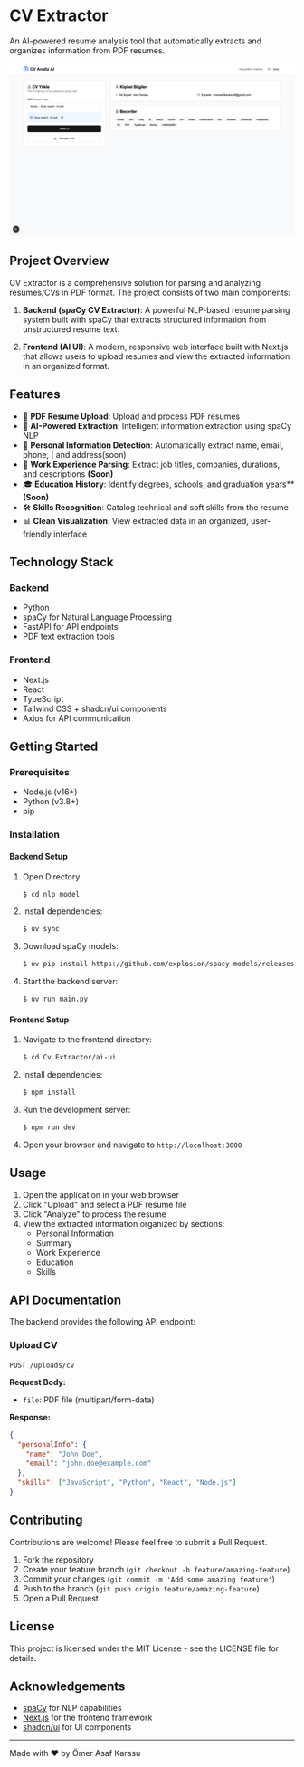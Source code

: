 # CV Extractor

An AI-powered resume analysis tool that automatically extracts and organizes information from PDF resumes.

![CV Extractor Banner](/assets/screen.png)

## Project Overview

CV Extractor is a comprehensive solution for parsing and analyzing resumes/CVs in PDF format. The project consists of two main components:

1. **Backend (spaCy CV Extractor)**: A powerful NLP-based resume parsing system built with spaCy that extracts structured information from unstructured resume text.

2. **Frontend (AI UI)**: A modern, responsive web interface built with Next.js that allows users to upload resumes and view the extracted information in an organized format.

## Features

- 📄 **PDF Resume Upload**: Upload and process PDF resumes
- 🤖 **AI-Powered Extraction**: Intelligent information extraction using spaCy NLP
- 👤 **Personal Information Detection**: Automatically extract name, email, phone, | and address(soon)
- 💼 **Work Experience Parsing**: Extract job titles, companies, durations, and descriptions **(Soon)**
- 🎓 **Education History**: Identify degrees, schools, and graduation years\*\* **(Soon)**
- 🛠️ **Skills Recognition**: Catalog technical and soft skills from the resume
- 📊 **Clean Visualization**: View extracted data in an organized, user-friendly interface

## Technology Stack

### Backend

- Python
- spaCy for Natural Language Processing
- FastAPI for API endpoints
- PDF text extraction tools

### Frontend

- Next.js
- React
- TypeScript
- Tailwind CSS + shadcn/ui components
- Axios for API communication

## Getting Started

### Prerequisites

- Node.js (v16+)
- Python (v3.8+)
- pip

### Installation

#### Backend Setup

1. Open Directory

   ```bash
   $ cd nlp_model
   ```

2. Install dependencies:

   ```bash
   $ uv sync
   ```

3. Download spaCy models:

   ```bash
   $ uv pip install https://github.com/explosion/spacy-models/releases/download/en_core_web_lg-3.4.1/en_core_web_lg-3.4.1-py3-none-any.whl
   ```

4. Start the backend server:
   ```bash
   $ uv run main.py
   ```

#### Frontend Setup

1. Navigate to the frontend directory:

   ```bash
   $ cd Cv Extractor/ai-ui
   ```

2. Install dependencies:

   ```bash
   $ npm install
   ```

3. Run the development server:

   ```bash
   $ npm run dev
   ```

4. Open your browser and navigate to `http://localhost:3000`

## Usage

1. Open the application in your web browser
2. Click "Upload" and select a PDF resume file
3. Click "Analyze" to process the resume
4. View the extracted information organized by sections:
   - Personal Information
   - Summary
   - Work Experience
   - Education
   - Skills

## API Documentation

The backend provides the following API endpoint:

### Upload CV

```
POST /uploads/cv
```

**Request Body:**

- `file`: PDF file (multipart/form-data)

**Response:**

```json
{
  "personalInfo": {
    "name": "John Doe",
    "email": "john.doe@example.com"
  },
  "skills": ["JavaScript", "Python", "React", "Node.js"]
}
```

## Contributing

Contributions are welcome! Please feel free to submit a Pull Request.

1. Fork the repository
2. Create your feature branch (`git checkout -b feature/amazing-feature`)
3. Commit your changes (`git commit -m 'Add some amazing feature'`)
4. Push to the branch (`git push origin feature/amazing-feature`)
5. Open a Pull Request

## License

This project is licensed under the MIT License - see the LICENSE file for details.

## Acknowledgements

- [spaCy](https://spacy.io/) for NLP capabilities
- [Next.js](https://nextjs.org/) for the frontend framework
- [shadcn/ui](https://ui.shadcn.com/) for UI components

---

Made with ❤️ by Ömer Asaf Karasu
